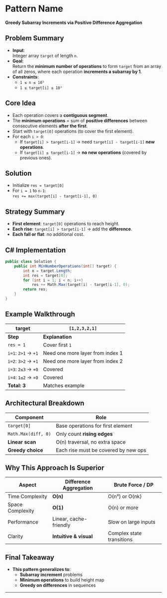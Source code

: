 # Pattern Name
**Greedy Subarray Increments via Positive Difference Aggregation**

## Problem Summary
- **Input**:  
  Integer array `target` of length `n`.
- **Goal**:  
  Return the **minimum number of operations** to form `target` from an array of all zeros, where each operation **increments a subarray by 1**.
- **Constraints**:
  - `1 ≤ n ≤ 10⁵`
  - `1 ≤ target[i] ≤ 10⁵`

## Core Idea
- Each operation covers a **contiguous segment**.
- The **minimum operations** = sum of **positive differences** between consecutive elements **after the first**.
- Start with `target[0]` operations (to cover the first element).
- For each `i > 0`:  
  - If `target[i] > target[i-1]` → need `target[i] - target[i-1]` **new operations**.
  - If `target[i] ≤ target[i-1]` → **no new operations** (covered by previous ones).

## Solution
- Initialize `res = target[0]`
- For `i = 1` to `n-1`:  
  `res += max(target[i] - target[i-1], 0)`

## Strategy Summary
- **First element**: `target[0]` operations to reach height.
- **Each rise**: `target[i] > target[i-1]` → add the **difference**.
- **Each fall or flat**: no additional cost.

## C# Implementation
```csharp
public class Solution {
    public int MinNumberOperations(int[] target) {
        int n = target.Length;
        int res = target[0];
        for (int i = 1; i < n; i++) 
            res += Math.Max(target[i] - target[i-1], 0);
        return res;
    }
}
```
## Example Walkthrough
| target | `[1,2,3,2,1]` |
|--------|---------------|
| **Step** | **Explanation** |
| `res = 1` | Cover first `1` |
| `i=1`: `2>1` → `+1` | Need one more layer from index 1 |
| `i=2`: `3>2` → `+1` | Need one more layer from index 2 |
| `i=3`: `2≤3` → `+0` | Covered |
| `i=4`: `1≤2` → `+0` | Covered |
| **Total: 3** | Matches example |

## Architectural Breakdown
| Component               | Role                                      |
|-------------------------|-------------------------------------------|
| `target[0]`             | Base operations for first element         |
| `Math.Max(diff, 0)`     | Only count **rising edges**               |
| **Linear scan**         | O(n) traversal, no extra space            |
| **Greedy choice**       | Each rise must be covered by new ops      |

## Why This Approach Is Superior
| Aspect              | **Difference Aggregation** | Brute Force / DP         |
|---------------------|-----------------------------|---------------------------|
| Time Complexity     | **O(n)**                    | O(n²) or O(nk)            |
| Space Complexity    | **O(1)**                    | O(n) or more              |
| Performance         | Linear, cache-friendly      | Slow on large inputs      |
| Clarity             | **Intuitive & visual**      | Complex state transitions |

## Final Takeaway
- **This pattern generalizes to**:
  - **Subarray increment** problems
  - **Minimum operations** to build height map
  - **Greedy on differences** in sequences


---
